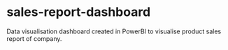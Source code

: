 # sales-report-dashboard
Data visualisation dashboard created in PowerBI to visualise product sales report of company.
